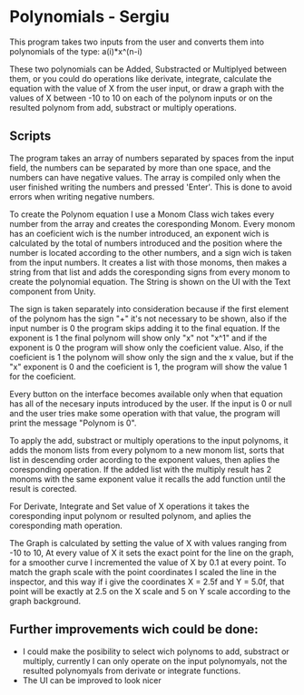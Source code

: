 # Polynomials - Sergiu

This program takes two inputs from the user and converts them into polynomials of the type: a(i)*x^(n-i)

These two polynomials can be Added, Substracted or Multiplyed between them, or you could do operations like derivate, integrate, calculate the equation with the value of X from the user input, or draw a graph with the values of X between -10 to 10 on each of the polynom inputs or on the resulted polynom from add, substract or multiply operations.

## Scripts
The program takes an array of numbers separated by spaces from the input field, the numbers can be separated by more than one space, and the numbers can have negative values. The array is compiled only when the user finished writing the numbers and pressed 'Enter'. This is done to avoid errors when writing negative numbers.

To create the Polynom equation I use a Monom Class wich takes every number from the array and creates the coresponding Monom. Every monom has an coeficient wich is the number introduced, an exponent wich is calculated by the total of numbers introduced and the position where the number is located according to the other numbers, and a sign wich is taken from the input numbers. It creates a list with those monoms, then makes a string from that list and adds the coresponding signs from every monom to create the polynomial equation. The String is shown on the UI with the Text component from Unity.

The sign is taken separately into consideration because if the first element of the polynom has the sign "+" it's not necessary to be shown, also if the input number is 0 the program skips adding it to the final equation. 
If the exponent is 1 the final polynom will show only "x" not "x^1" and if the exponent is 0 the program will show only the coeficient value. Also, if the coeficient is 1 the polynom will show only the sign and the x value, but if the "x" exponent is 0 and the coeficient is 1, the program will show the value 1 for the coeficient.

Every button on the interface becomes available only when that equation has all of the necesary inputs introduced by the user.
If the input is 0 or null and the user tries make some operation with that value, the program will print the message "Polynom is 0".

To apply the add, substract or multiply operations to the input polynoms, it adds the monom lists from every polynom to a new monom list, sorts that list in descending order acording to the exponent values, then aplies the coresponding operation.
If the added list with the multiply result has 2 monoms with the same exponent value it recalls the add function until the result is corected.

For Derivate, Integrate and Set value of X operations it takes the coresponding input polynom or resulted polynom, and aplies the coresponding math operation.

The Graph is calculated by setting the value of X with values ranging from -10 to 10, At every value of X it sets the exact point for the line on the graph, for a smoother curve I incremented the value of X by 0.1 at every point. To match the graph scale with the point coordinates I scaled the line in the inspector, and this way if i give the coordinates X = 2.5f and Y = 5.0f, that point will be exactly at 2.5 on the X scale and 5 on Y scale according to the graph background.

## Further improvements wich could be done:

- I could make the posibility to select wich polynoms to add, substract or multiply, currently I can only operate on the input polynomyals, not the resulted polynomyals from derivate or integrate functions.
- The UI can be improved to look nicer
